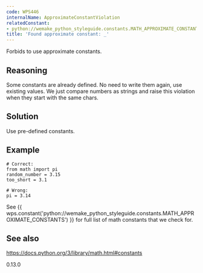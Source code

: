 ```yaml
---
code: WPS446
internalName: ApproximateConstantViolation
relatedConstant:
- python://wemake_python_styleguide.constants.MATH_APPROXIMATE_CONSTANTS
title: 'Found approximate constant: _'
---
```


Forbids to use approximate constants.

## Reasoning
Some constants are already defined. No need to write them again, use
existing values. We just compare numbers as strings and raise this
violation when they start with the same chars.

## Solution
Use pre-defined constants.

## Example

    # Correct:
    from math import pi
    random_number = 3.15
    too_short = 3.1
    
    # Wrong:
    pi = 3.14

See {{ wps.constant('python://wemake_python_styleguide.constants.MATH_APPROXIMATE_CONSTANTS') }}
for full list of math constants that we check for.

## See also
<https://docs.python.org/3/library/math.html#constants>

<div class="versionadded">

0.13.0

</div>